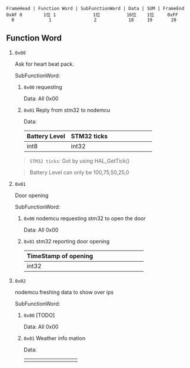 ~~~
FrameHead | Function Word | SubFunctionWord | Data | SUM | FrameEnd
0xAF 0        1位 1              1位          16位    1位     0xFF 
  0             1                2            18     19       20
~~~


## Function Word

1. `0x00`

    Ask for heart beat pack. 

    SubFunctionWord: 
    1. `0x00` requesting

        Data: All 0x00

    2. `0x01` Reply from stm32 to nodemcu

        Data: 

        | Battery Level | STM32 ticks |      |      |      |      |      |      |      |
        | ---- | ------ | -------- | ----- | ----- | ----- | ---- | ------ | ---- |
        | int8 |  int32 |      |      |      |      |      |      |      |
    > `STM32 ticks`: Got by using HAL_GetTick()
    
    > Battery Level can only be 100,75,50,25,0

2. `0x01`

    Door opening

    SubFunctionWord: 
    1. `0x00` nodemcu requesting stm32 to open the door

        Data: All 0x00

    1. `0x01` stm32 reporting door opening

        | TimeStamp of opening |      |      |      |      |      |      |      |      |
        | ---- | ------ | -------- | ----- | ----- | ----- | ---- | ------ | ---- |
        | int32 |      |      |      |      |      |      |      |      |
    
3. `0x02`

    nodemcu freshing data to show over ips 

    SubFunctionWord: 
    1. `0x00` [TODO]

        Data: All 0x00

    2. `0x01` Weather info mation

        Data: 

        |  |      |      |      |      |      |      |      |      |
        | ---- | ------ | -------- | ----- | ----- | ----- | ---- | ------ | ---- |
        |      |      |      |      |      |      |      |      |      |


